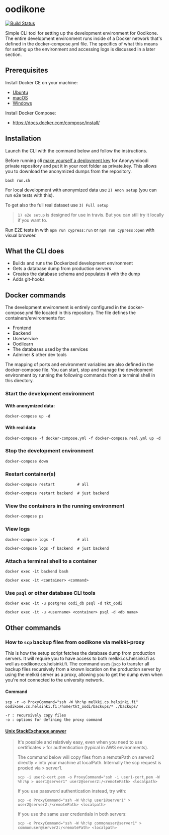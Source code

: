 # oodikone

[![Build Status](https://travis-ci.org/UniversityOfHelsinkiCS/oodikone.svg?branch=master)](https://travis-ci.org/UniversityOfHelsinkiCS/oodikone)

Simple CLI tool for setting up the development environment for Oodikone. The entire development environment runs inside of a Docker network that's defined in the docker-compose.yml file. The specifics of what this means for setting up the environment and accessing logs is discussed in a later section.

## Prerequisites
Install Docker CE on your machine:

- [Ubuntu](https://docs.docker.com/install/linux/docker-ce/ubuntu/)
- [macOS](https://docs.docker.com/docker-for-mac/install/)
- [Windows](https://docs.docker.com/docker-for-windows/install/)

Install Docker Compose:

- https://docs.docker.com/compose/install/

## Installation

Launch the CLI with the command below and follow the instructions.

Before running cli [make yourself a deployment key](https://developer.github.com/v3/guides/managing-deploy-keys/#setup-2) for Anonyymioodi private repository and put it in your root folder as private.key. This allows you to download the anonymized dumps from the repository.

```
bash run.sh
```


For local development with anonymized data use `2) Anon setup` (you can run e2e tests with this).

To get also the full real dataset use `3) Full setup`

> `1) e2e setup` is designed for use in travis. But you can still try it locally if you want to.

Run E2E tests in with `npm run cypress:run` or `npm run cypress:open` with visual browser.

## What the CLI does
- Builds and runs the Dockerized development environment
- Gets a database dump from production servers
- Creates the database schema and populates it with the dump
- Adds git-hooks

## Docker commands

The development environment is entirely configured in the docker-compose.yml file located in this repository. The file defines the containers/environments for:
- Frontend
- Backend
- Userservice
- Oodilearn
- The databases used by the services
- Adminer & other dev tools

The mapping of ports and environment variables are also defined in the docker-compose file. You can start, stop and manage the development environment by running the following commands from a terminal shell in this directory.

### Start the development environment

#### With anonymized data:

```
docker-compose up -d
```

#### With real data:

```
docker-compose -f docker-compose.yml -f docker-compose.real.yml up -d
```


### Stop the development environment

```
docker-compose down
```

### Restart container(s)

```
docker-compose restart          # all

docker-compose restart backend  # just backend
```

### View the containers in the running environment
```
docker-compose ps
```

### View logs


```
docker-compose logs -f          # all

docker-compose logs -f backend  # just backend
```



### Attach a terminal shell to a container
```
docker exec -it backend bash

docker exec -it <container> <command>
```

### Use `psql` or other database CLI tools
```
docker exec -it -u postgres oodi_db psql -d tkt_oodi

docker exec -it -u <username> <container> psql -d <db name>
```

## Other commands

### How to `scp` backup files from oodikone via melkki-proxy

This is how the setup script fetches the database dump from production servers. It will require you to have access to both melkki.cs.helsinki.fi as well as oodikone.cs.helsinki.fi. The command uses `scp` to transfer all backup files recursively from a known location on the production server by using the melkki server as a proxy, allowing you to get the dump even when you're not connected to the university network.

#### Command
```
scp -r -o ProxyCommand="ssh -W %h:%p melkki.cs.helsinki.fi" oodikone.cs.helsinki.fi:/home/tkt_oodi/backups/* ./backups/

-r : recursively copy files
-o : options for defining the proxy command
```

#### [Unix StackExchange answer](https://unix.stackexchange.com/questions/355640/how-to-scp-via-an-intermediate-machine)

> It's possible and relatively easy, even when you need to use certificates > for authentication (typical in AWS environments).
>
> The command below will copy files from a remotePath on server2 directly > into your machine at localPath. Internally the scp request is proxied via > server1.
>
> ```
> scp -i user2-cert.pem -o ProxyCommand="ssh -i user1-cert.pem -W %h:%p > user1@server1" user2@server2:/<remotePath> <localpath>
> ```
>
> If you use password authentication instead, try with:
>
>  ```
> scp -o ProxyCommand="ssh -W %h:%p user1@server1" > user2@server2:/<remotePath> <localpath>
> ```
>
> If you use the same user credentials in both servers:
>
> ```
> scp -o ProxyCommand="ssh -W %h:%p commonuser@server1" > commonuser@server2:/<remotePath> <localpath>
> ```
